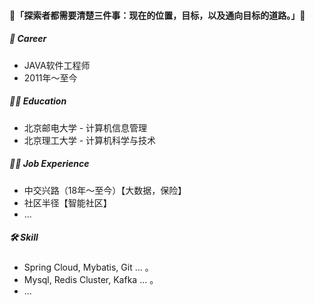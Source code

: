 #### 👋「**探索者都需要清楚三件事：现在的位置，目标，以及通向目标的道路。**」👋
<!--
**ittarvin/ittarvin** is a ✨ _special_ ✨ repository because its `README.md` (this file) appears on your GitHub profile.
Here are some ideas to get you started:
- 🔭 I’m currently working on ...
- 🌱 I’m currently learning ...
- 👯 I’m looking to collaborate on ...
- 🤔 I’m looking for help with ...
- 💬 Ask me about ...
- 📫 How to reach me: ...
- 😄 Pronouns: ...
- ⚡ Fun fact: ...
-->

##### 🔭 Career
- JAVA软件工程师
- 2011年～至今

##### 👨‍🎓 Education
- 北京邮电大学 - 计算机信息管理
- 北京理工大学 - 计算机科学与技术

##### 👨‍💻 Job Experience
- 中交兴路（18年～至今）【大数据，保险】
- 社区半径【智能社区】
- ...

##### 🛠 Skill
- Spring Cloud, Mybatis, Git ... 。
- Mysql, Redis Cluster, Kafka ... 。
- ... 
